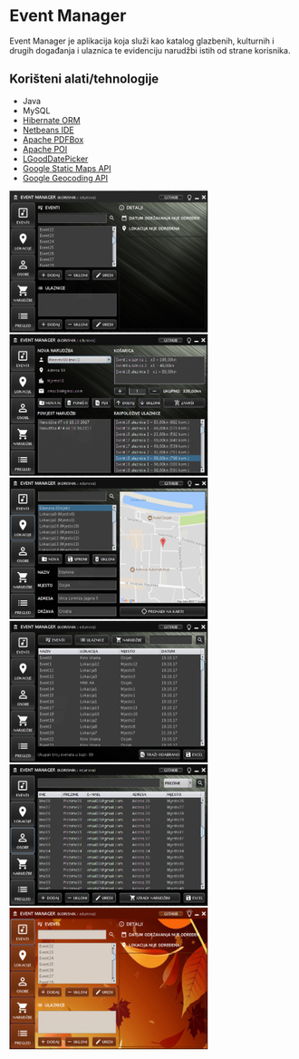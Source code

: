 # Event Manager

Event Manager je aplikacija koja služi kao katalog glazbenih, kulturnih i drugih događanja i ulaznica te evidenciju narudžbi istih od strane korisnika.

## Korišteni alati/tehnologije

* Java
* MySQL
* [Hibernate ORM](http://hibernate.org/orm/)
* [Netbeans IDE](https://netbeans.org/)
* [Apache PDFBox](https://pdfbox.apache.org/)
* [Apache POI](https://poi.apache.org/)
* [LGoodDatePicker](https://github.com/LGoodDatePicker/LGoodDatePicker)
* [Google Static Maps API](https://developers.google.com/maps/documentation/static-maps/)
* [Google Geocoding API](https://developers.google.com/maps/documentation/geocoding/intro)

<img src="screenshots/ss01.PNG" width="350" height="250" /> <img src="screenshots/ss04.PNG" width="350" height="250" />
<img src="screenshots/ss02.PNG" width="350" height="250" /> <img src="screenshots/ss05.PNG" width="350" height="250" />
<img src="screenshots/ss03.PNG" width="350" height="250" /> <img src="screenshots/ss06.PNG" width="350" height="250" />
